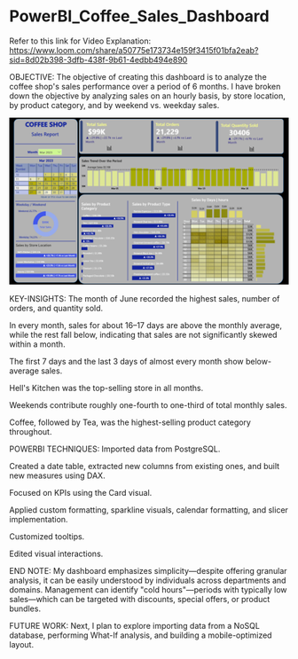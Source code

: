 # PowerBI_Coffee_Sales_Dashboard
Refer to this link for Video Explanation: https://www.loom.com/share/a50775e173734e159f3415f01bfa2eab?sid=8d02b398-3dfb-438f-9b61-4edbb494e890

OBJECTIVE:
The objective of creating this dashboard is to analyze the coffee shop's sales performance over a period of 6 months.
I have broken down the objective by analyzing sales on an hourly basis, by store location, by product category, and by weekend vs. weekday sales.

![Power BI dashboard showing coffee salese](Dashboard_image.png)



KEY-INSIGHTS:
The month of June recorded the highest sales, number of orders, and quantity sold.

In every month, sales for about 16–17 days are above the monthly average, while the rest fall below, indicating that sales are not significantly skewed within a month.

The first 7 days and the last 3 days of almost every month show below-average sales.

Hell's Kitchen was the top-selling store in all months.

Weekends contribute roughly one-fourth to one-third of total monthly sales.

Coffee, followed by Tea, was the highest-selling product category throughout.


POWERBI TECHNIQUES:
Imported data from PostgreSQL.

Created a date table, extracted new columns from existing ones, and built new measures using DAX.

Focused on KPIs using the Card visual.

Applied custom formatting, sparkline visuals, calendar formatting, and slicer implementation.

Customized tooltips.

Edited visual interactions.



END NOTE:
My dashboard emphasizes simplicity—despite offering granular analysis, it can be easily understood by individuals across departments and domains.
Management can identify "cold hours"—periods with typically low sales—which can be targeted with discounts, special offers, or product bundles.



FUTURE WORK:
Next, I plan to explore importing data from a NoSQL database, performing What-If analysis, and building a mobile-optimized layout.

